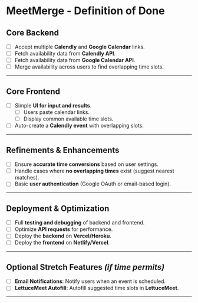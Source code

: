 # MeetMerge - Definition of Done 

## Core Backend
- [ ] Accept multiple **Calendly** and **Google Calendar** links.
- [ ] Fetch availability data from **Calendly API**.
- [ ] Fetch availability data from **Google Calendar API**.
- [ ] Merge availability across users to find overlapping time slots.

---

## Core Frontend
- [ ] Simple **UI for input and results**.
  - [ ] Users paste calendar links.
  - [ ] Display common available time slots.
- [ ] Auto-create a **Calendly event** with overlapping slots.

---

## Refinements & Enhancements
- [ ] Ensure **accurate time conversions** based on user settings.
- [ ] Handle cases where **no overlapping times** exist (suggest nearest matches).
- [ ] Basic **user authentication** (Google OAuth or email-based login).

---

## Deployment & Optimization
- [ ] Full **testing and debugging** of backend and frontend.
- [ ] Optimize **API requests** for performance.
- [ ] Deploy the **backend** on **Vercel/Heroku**.
- [ ] Deploy the **frontend** on **Netlify/Vercel**.

---

## Optional Stretch Features *(if time permits)*
- [ ] **Email Notifications**: Notify users when an event is scheduled.
- [ ] **LettuceMeet Autofill**: Autofill suggested time slots in **LettuceMeet**.

---
